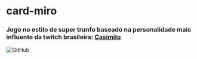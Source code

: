 # card-miro
### Jogo no estilo de super trunfo baseado na personalidade mais influente da twitch brasileira: <a href="https://www.twitch.tv/casimito">Casimito</a> 
<img alt="GitHub" src="https://img.shields.io/github/license/HMozer/card-miro">
